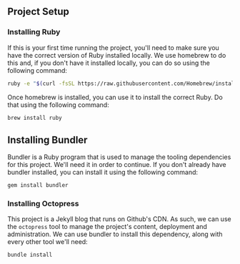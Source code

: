 ## Project Setup

### Installing Ruby

If this is your first time running the project, you'll need to make sure you have the correct 
version of Ruby installed locally. We use homebrew to do this and, if you don't have it
installed locally, you can do so using the following command:

```sh
ruby -e "$(curl -fsSL https://raw.githubusercontent.com/Homebrew/install/master/install)"
```

Once homebrew is installed, you can use it to install the correct Ruby. Do that using the
following command:

```sh
brew install ruby
```

## Installing Bundler

Bundler is a Ruby program that is used to manage the tooling dependencies for this project.
We'll need it in order to continue. If you don't already have bundler installed, you can
install it using the following command:

```sh
gem install bundler
```

### Installing Octopress

This project is a Jekyll blog that runs on Github's CDN. As such, we can use the `octopress`
tool to manage the project's content, deployment and administration. We can use bundler
to install this dependency, along with every other tool we'll need:

```sh
bundle install
```
